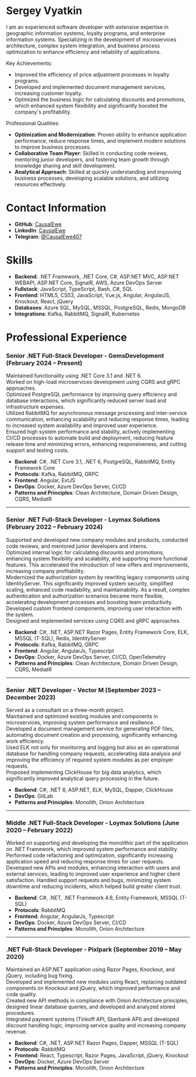 <h1>Sergey Vyatkin</h1>
<p>I am an experienced software developer with extensive expertise in geographic information systems, loyalty programs, and enterprise information systems. Specializing in the development of microservices architecture, complex system integration, and business process optimization to enhance efficiency and reliability of applications.</p>

<p>Key Achievements:</p>

- Improved the efficiency of price adjustment processes in loyalty programs.
- Developed and implemented document management services, increasing customer loyalty.
- Optimized the business logic for calculating discounts and promotions, which enhanced system flexibility and significantly boosted the company's profitability.

<p>Professional Qualities:</p>

- **Optimization and Modernization**: Proven ability to enhance application performance, reduce response times, and implement modern solutions to improve business processes.
- **Collaborative Team Player**: Skilled in conducting code reviews, mentoring junior developers, and fostering team growth through knowledge sharing and skill development.
- **Analytical Approach**: Skilled at quickly understanding and improving business processes, developing scalable solutions, and utilizing resources effectively.

<h1>Contact Information</h1>

- **GitHub**: [CausalEwe](https://github.com/CausalEwe)
- **LinkedIn**: [CausalEwe](https://www.linkedin.com/in/causalewe/)
- **Telegram**: [@CausalEwe407](https://t.me/CausalEwe407)

<h1>Skills</h1>

- **Backend**: .NET Framework, .NET Core, C#, ASP.NET MVC, ASP.NET WEBAPI, ASP.NET Core, SignalR, AWS, Azure DevOps Server
- **Fullstack**: JavaScript, TypeScript, Bash, C#, SQL
- **Frontend**: HTML5, CSS3, JavaScript, Vue.js, Angular, AngularJS, Knockout, React, jQuery
- **Databases**: Azure SQL, MySQL, MSSQL, PostgreSQL, Redis, MongoDB
- **Integrations**: Kafka, RabbitMQ, SignalR, Kubernetes

<h1>Professional Experience</h1>

<h3>Senior .NET Full-Stack Developer - GemsDevelopment (February 2024 – Present)</h3>

Maintained functionality using .NET Core 3.1 and .NET 6.  
Worked on high-load microservices development using CQRS and gRPC approaches.  
Optimized PostgreSQL performance by improving query efficiency and database interactions, which significantly reduced server load and infrastructure expenses.  
Utilized RabbitMQ for asynchronous message processing and inter-service communication, enhancing scalability and reducing response times, leading to increased system availability and improved user experience.  
Ensured high system performance and stability, actively implementing CI/CD processes to automate build and deployment, reducing feature release time and minimizing errors, enhancing responsiveness, and cutting support and testing costs.  

- **Backend**: C#, .NET Core 3.1, .NET 6, PostgreSQL, RabbitMQ, Entity Framework Core  
- **Protocols**: Kafka, RabbitMQ, GRPC  
- **Frontend**: Angular, ExtJS  
- **DevOps**: Docker, Azure DevOps Server, CI/CD  
- **Patterns and Principles**: Clean Architecture, Domain Driven Design, CQRS, MediatR  

---

<h3>Senior .NET Full-Stack Developer - Loymax Solutions (February 2022 – February 2024)</h3>

Supported and developed new company modules and products, conducted code reviews, and mentored junior developers and interns.  
Optimized internal logic for calculating discounts and promotions, enhancing system flexibility and scalability, and supporting more functional features. This accelerated the introduction of new offers and improvements, increasing company profitability.  
Modernized the authorization system by rewriting legacy components using IdentityServer. This significantly improved system security, simplified scaling, enhanced code readability, and maintainability. As a result, complex authentication and authorization scenarios became more flexible, accelerating development processes and boosting team productivity.  
Developed custom frontend components, improving user interaction with the system.  
Designed and implemented services using CQRS and gRPC approaches.  

- **Backend**: C#, .NET, ASP.NET Razor Pages, Entity Framework Core, ELK, MSSQL (T-SQL), Redis, IdentityServer  
- **Protocols**: Kafka, RabbitMQ, GRPC  
- **Frontend**: Angular, AngularJs, Typescript  
- **DevOps**: Docker, Azure DevOps Server, CI/CD, OpenTelemetry  
- **Patterns and Principles**: Clean Architecture, Domain Driven Design, CQRS, MediatR  

---

<h3>Senior .NET Developer - Vector M (September 2023 – December 2023)</h3>

Served as a consultant on a three-month project.  
Maintained and optimized existing modules and components in microservices, improving system performance and resilience.  
Developed a document management service for generating PDF files, automating document creation and processing, significantly enhancing work efficiency.  
Used ELK not only for monitoring and logging but also as an operational database for handling company requests, accelerating data analysis and improving the efficiency of required system modules as per employer requests.  
Proposed implementing ClickHouse for big data analytics, which significantly improved analytical query processing in the future.  

- **Backend**: C#, .NET 6, ASP.NET, ELK, MySQL, Dapper, ClickHouse  
- **DevOps**: GitLab  
- **Patterns and Principles**: Monolith, Onion Architecture  

---

<h3>Middle .NET Full-Stack Developer - Loymax Solutions (June 2020 – February 2022)</h3>

Worked on supporting and developing the monolithic part of the application on .NET Framework, which improved system performance and stability.
Performed code refactoring and optimization, significantly increasing application speed and reducing response times for user requests.
Developed new APIs and modules, enhancing interaction with users and external services, leading to improved user experience and higher client satisfaction.
Handled support requests and bugs, minimizing system downtime and reducing incidents, which helped build greater client trust.  

- **Backend**: C#, .NET, .NET Framework 4.8, Entity Framework, MSSQL (T-SQL) 
- **Protocols**: RabbitMQ  
- **Frontend**: Angular, AngularJs, Typescript  
- **DevOps**: Docker, Azure DevOps Server, CI/CD  
- **Patterns and Principles**: Monolith, Onion Architecture  

---

<h3>.NET Full-Stack Developer - Pixlpark (September 2019 – May 2020)</h3>

Maintained an ASP.NET application using Razor Pages, Knockout, and jQuery, including bug fixing.  
Developed and implemented new modules using React, replacing outdated components on Knockout and jQuery, which improved performance and code quality.  
Created new API methods in compliance with Onion Architecture principles, designed linear database queries, and developed and analyzed stored procedures.  
Integrated payment systems (Tinkoff API, Sberbank API) and developed discount handling logic, improving service quality and increasing company revenue.  

- **Backend**: C#, .NET, ASP.NET Razor Pages, Dapper, MSSQL (T-SQL)  
- **Protocols**: RabbitMQ  
- **Frontend**: React, Typescript, Razor Pages, JavaScript, jQuery, Knockout  
- **DevOps**: Docker, Azure DevOps Server  
- **Patterns and Principles**: Monolith, Onion Architecture  
